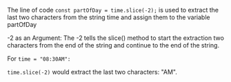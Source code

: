 
The line of code `const partOfDay = time.slice(-2);` is used to extract the last two characters from the string time and assign them to the variable partOfDay

-2 as an Argument:
The -2 tells the slice() method to start the extraction two characters from the end of the string and continue to the end of the string.

For `time = "08:30AM":`

`time.slice(-2)` would extract the last two characters: "AM".